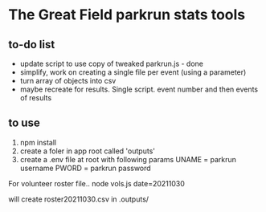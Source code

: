 # The Great Field parkrun stats tools

## to-do list

- update script to use copy of tweaked parkrun.js - done
- simplify, work on creating a single file per event (using a parameter)
- turn array of objects into csv
- maybe recreate for results. Single script. event number and then events of results

## to use

1. npm install
2. create a foler in app root called 'outputs'
3. create a .env file at root with following params
   UNAME = parkrun username
   PWORD = parkrun password

For volunteer roster file..
node vols.js date=20211030

will create roster20211030.csv in .outputs/
